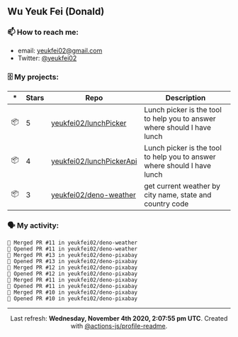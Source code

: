 ## Wu Yeuk Fei (Donald)

### 📫 How to reach me:

- email: [yeukfei02@gmail.com](yeukfei02@gmail.com)
- Twitter: [@yeukfei02](https://twitter.com/yeukfei02)

### 🗄 My projects:

|*|Stars|Repo|Description|
|---|---|---|---|
| 📦 | 5 | [yeukfei02/lunchPicker](https://github.com/yeukfei02/lunchPicker) | Lunch picker is the tool to help you to answer where should I have lunch |
| 📦 | 4 | [yeukfei02/lunchPickerApi](https://github.com/yeukfei02/lunchPickerApi) | Lunch picker is the tool to help you to answer where should I have lunch |
| 📦 | 3 | [yeukfei02/deno-weather](https://github.com/yeukfei02/deno-weather) | get current weather by city name, state and country code |

### 🗣 My activity:

```
🎉 Merged PR #11 in yeukfei02/deno-weather
💪 Opened PR #11 in yeukfei02/deno-weather
🎉 Merged PR #13 in yeukfei02/deno-pixabay
💪 Opened PR #13 in yeukfei02/deno-pixabay
🎉 Merged PR #12 in yeukfei02/deno-pixabay
💪 Opened PR #12 in yeukfei02/deno-pixabay
🎉 Merged PR #11 in yeukfei02/deno-pixabay
💪 Opened PR #11 in yeukfei02/deno-pixabay
🎉 Merged PR #10 in yeukfei02/deno-pixabay
💪 Opened PR #10 in yeukfei02/deno-pixabay
```

<!-- <img src="https://github-readme-stats.vercel.app/api?username=yeukfei02&show_icons=true&count_private=true&theme=radical" />

<img src="https://github-readme-stats.vercel.app/api/top-langs/?username=yeukfei02&theme=radical" /> -->

---

<p align="center">Last refresh: <b>Wednesday, November 4th 2020, 2:07:55 pm UTC</b>. Created with <a href=https://github.com/marketplace/actions/profile-readme>@actions-js/profile-readme</a>.</p>
